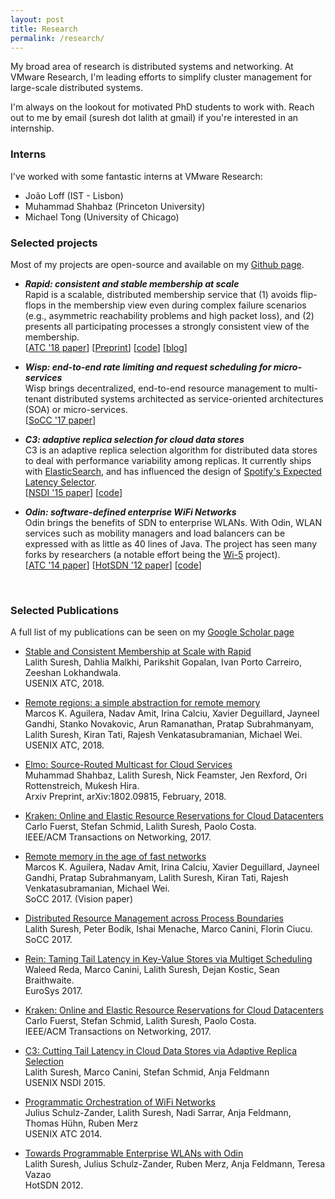```yaml
---
layout: post
title: Research
permalink: /research/
---
```


My broad area of research is distributed systems and networking. At VMware
Research, I'm leading efforts to simplify cluster management for large-scale
distributed systems.

I'm always on the lookout for motivated PhD students to work with. Reach
out to me by email (suresh dot lalith at gmail) if you're interested in 
an internship.


### Interns

I've worked with some fantastic interns at VMware Research:

* João Loff (IST - Lisbon)
* Muhammad Shahbaz (Princeton University)
* Michael Tong (University of Chicago)


### Selected projects

Most of my projects are open-source and available on my [Github page](http://github.com/lalithsuresh).

* **_Rapid: consistent and stable membership at scale_**  
  Rapid is a scalable, distributed membership service that (1) avoids flip-flops in
  the membership view even during complex failure scenarios (e.g., asymmetric
  reachability problems and high packet loss), and (2) presents all participating
  processes a strongly consistent view of the membership.<br>
  [[ATC '18 paper](https://www.usenix.org/conference/atc18/presentation/suresh)] [[Preprint](https://arxiv.org/pdf/1803.03620.pdf)] [[code](http://github.com/lalithsuresh/rapid/)] [[blog](http://lalith.in/2018/09/13/Rapid/)]

* **_Wisp: end-to-end rate limiting and request scheduling for micro-services_**  
  Wisp brings decentralized, end-to-end resource management to multi-tenant
  distributed systems architected as service-oriented architectures (SOA) or
  micro-services.<br> [[SoCC '17
  paper](https://dl.acm.org/citation.cfm?id=3132020)]


* **_C3: adaptive replica selection for cloud data stores_**  
  C3 is an adaptive replica selection algorithm for distributed
  data stores to deal with performance
  variability among replicas.  It currently ships
  with
  [ElasticSearch](https://www.elastic.co/blog/improving-response-latency-in-elasticsearch-with-adaptive-replica-selection),
  and has influenced the design of [Spotify's Expected Latency Selector](https://labs.spotify.com/2015/12/09/els-part-2/).<br> [[NSDI '15 paper](https://www.usenix.org/system/files/conference/nsdi15/nsdi15-paper-suresh.pdf)] [[code](http://github.com/lalithsuresh/cassandra-c3)]

* **_Odin: software-defined enterprise WiFi Networks_**  
  Odin brings the benefits of SDN to enterprise WLANs.  With Odin, WLAN services
  such as mobility managers and load balancers can be expressed with as little as
  40 lines of Java. The project has seen many forks by researchers (a notable
  effort being the [Wi-5](https://github.com/Wi5) project).<br> [[ATC '14 paper](https://www.usenix.org/system/files/conference/atc14/atc14-paper-schulz_zander.pdf)]
  [[HotSDN '12 paper](https://conferences.sigcomm.org/sigcomm/2012/paper/hotsdn/p115.pdf)] [[code](https://github.com/lalithsuresh/odin)]



<br>

### Selected Publications

A full list of my publications can be seen on my [Google Scholar page](https://scholar.google.com/citations?user=GRZxJIsAAAAJ&hl=en)


* [Stable and Consistent Membership at Scale with Rapid](https://www.usenix.org/conference/atc18/presentation/suresh)  
  Lalith Suresh, Dahlia Malkhi, Parikshit Gopalan, Ivan Porto Carreiro, Zeeshan Lokhandwala.  
  USENIX ATC, 2018.


* [Remote regions: a simple abstraction for remote memory](https://www.usenix.org/conference/atc18/presentation/aguilera)  
  Marcos K. Aguilera, Nadav Amit, Irina Calciu, Xavier Deguillard, Jayneel Gandhi, Stanko Novakovic, Arun Ramanathan, Pratap Subrahmanyam, Lalith Suresh, Kiran Tati, Rajesh Venkatasubramanian, Michael Wei.  
  USENIX ATC, 2018.

* [Elmo: Source-Routed Multicast for Cloud Services](https://arxiv.org/abs/1802.09815)  
  Muhammad Shahbaz, Lalith Suresh, Nick Feamster, Jen Rexford, Ori Rottenstreich, Mukesh Hira.  
  Arxiv Preprint, arXiv:1802.09815, February, 2018.

* [Kraken: Online and Elastic Resource Reservations for Cloud Datacenters](http://ieeexplore.ieee.org/abstract/document/8234676/)  
  Carlo Fuerst, Stefan Schmid, Lalith Suresh, Paolo Costa.  
  IEEE/ACM Transactions on Networking, 2017.

* [Remote memory in the age of fast networks](https://dl.acm.org/authorize.cfm?key=N46857)  
  Marcos K. Aguilera, Nadav Amit, Irina Calciu, Xavier Deguillard, Jayneel Gandhi, Pratap Subrahmanyam, Lalith Suresh, Kiran Tati, Rajesh Venkatasubramanian, Michael Wei.  
  SoCC 2017. (Vision paper)

* [Distributed Resource Management across Process Boundaries](https://dl.acm.org/authorize.cfm?key=N46895)  
  Lalith Suresh, Peter Bodik, Ishai Menache, Marco Canini, Florin Ciucu.  
  SoCC 2017.

* [Rein: Taming Tail Latency in Key-Value Stores via Multiget Scheduling](http://dl.acm.org/citation.cfm?id=3064209&dl=ACM&coll=DL&CFID=784015424&CFTOKEN=62413457)  
  Waleed Reda, Marco Canini, Lalith Suresh, Dejan Kostic, Sean Braithwaite.  
  EuroSys 2017.

* [Kraken: Online and Elastic Resource Reservations for Cloud Datacenters](https://ieeexplore.ieee.org/document/7524466/)  
  Carlo Fuerst, Stefan Schmid, Lalith Suresh, Paolo Costa.  
  IEEE/ACM Transactions on Networking, 2017.

* [C3: Cutting Tail Latency in Cloud Data Stores via Adaptive Replica Selection](https://www.usenix.org/system/files/conference/nsdi15/nsdi15-paper-suresh.pdf)  
  Lalith Suresh, Marco Canini, Stefan Schmid, Anja Feldmann  
  USENIX NSDI 2015.  

* [Programmatic Orchestration of WiFi Networks](https://www.usenix.org/system/files/conference/atc14/atc14-paper-schulz_zander.pdf)  
  Julius Schulz-Zander, Lalith Suresh, Nadi Sarrar, Anja Feldmann, Thomas Hühn, Ruben Merz  
  USENIX ATC 2014.

* [Towards Programmable Enterprise WLANs with Odin](http://conferences.sigcomm.org/sigcomm/2012/paper/hotsdn/p115.pdf)  
  Lalith Suresh, Julius Schulz-Zander, Ruben Merz, Anja Feldmann, Teresa Vazao  
  HotSDN 2012.
